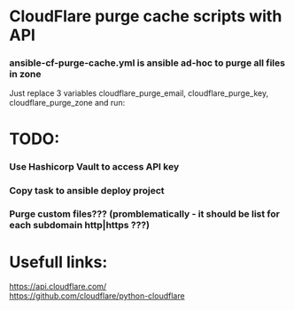 # CloudFlare purge cache scripts with API

### ansible-cf-purge-cache.yml is ansible ad-hoc to purge all files in zone
Just replace 3 variables cloudflare_purge_email, cloudflare_purge_key, cloudflare_purge_zone and run:

# TODO:
### Use Hashicorp Vault to access API key
### Copy task to ansible deploy project
### Purge custom files??? (promblematically - it should be list for each subdomain http|https ???)

# Usefull links:
https://api.cloudflare.com/  
https://github.com/cloudflare/python-cloudflare

